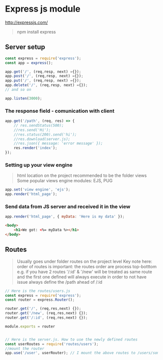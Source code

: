 # Express js module

http://expressjs.com/

> npm install express

## Server setup

```js
const express = require('express');
const app = express();

app.get('/', (req,resp, next) ={});
app.post('/', (req,resp, next) ={});
app.put('/', (req,resp, next) ={});
app.delete('/', (req,resp, next) ={});
// and so on

app.listen(3000);
```

### The response field - comunication with client

```js
app.get('/path', (req, res) => {
    // res.sendStatus(500);
    //res.send('Hi');
    //res.status(200).send('hi');
    //res.download(server.js);
    //res.json({ message: 'error message' });
    res.render('index');
});
```

### Setting up your view engine

> html location on the project recommended to be the folder views
> Some popular views engine modules: EJS, PUG

```js
app.set('view engine', 'ejs');
app.render('html_page');
```

### Send data from JS server and received it in the view

```js
app.render('html_page', { myData: 'Here is my data' });
```

```html
<body>
    <h1>We got: <%= myData %></h1>
</body>
```

## Routes

> Usually goes under folder routes on the project level
> Key note here: order of routes is important: the routes order are process top-botttom
> e.g. if you have 2 routes '/:id' & '/new' will be treated as same route and the first one defined will always execute
> in order to not have issue always define the /path ahead of /:id

```js
// Here is the routes/users.js
const express = require('express');
const router = express.Router();

router.get('/', (req,res,next) {});
router.get('/new', (req,res,next) {});
router.get('/:id', (req,res,next) {});

module.exports = router


// Here is the server.js. How to use the newly defined routes
const userRoutes = require('routes/users');
//mount the router
app.use('/user', userRouter); // I mount the above routes to /users/something to not repeat users all the time
```
